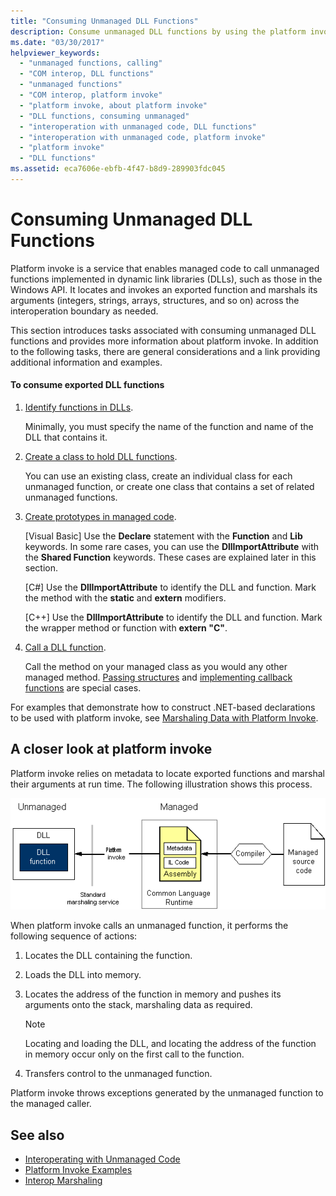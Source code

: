 ```yaml
---
title: "Consuming Unmanaged DLL Functions"
description: Consume unmanaged DLL functions by using the platform invoke service, which lets managed code call unmanaged functions implemented in DLL libraries.
ms.date: "03/30/2017"
helpviewer_keywords: 
  - "unmanaged functions, calling"
  - "COM interop, DLL functions"
  - "unmanaged functions"
  - "COM interop, platform invoke"
  - "platform invoke, about platform invoke"
  - "DLL functions, consuming unmanaged"
  - "interoperation with unmanaged code, DLL functions"
  - "interoperation with unmanaged code, platform invoke"
  - "platform invoke"
  - "DLL functions"
ms.assetid: eca7606e-ebfb-4f47-b8d9-289903fdc045
---
```

# Consuming Unmanaged DLL Functions
Platform invoke is a service that enables managed code to call unmanaged functions implemented in dynamic link libraries (DLLs), such as those in the Windows API. It locates and invokes an exported function and marshals its arguments (integers, strings, arrays, structures, and so on) across the interoperation boundary as needed.  
  
 This section introduces tasks associated with consuming unmanaged DLL functions and provides more information about platform invoke. In addition to the following tasks, there are general considerations and a link providing additional information and examples.  
  
#### To consume exported DLL functions  
  
1. [Identify functions in DLLs](identifying-functions-in-dlls.md).  
  
     Minimally, you must specify the name of the function and name of the DLL that contains it.  
  
2. [Create a class to hold DLL functions](creating-a-class-to-hold-dll-functions.md).  
  
     You can use an existing class, create an individual class for each unmanaged function, or create one class that contains a set of related unmanaged functions.  
  
3. [Create prototypes in managed code](creating-prototypes-in-managed-code.md).  
  
     [Visual Basic] Use the **Declare** statement with the **Function** and **Lib** keywords. In some rare cases, you can use the **DllImportAttribute** with the **Shared Function** keywords. These cases are explained later in this section.  
  
     [C#] Use the **DllImportAttribute** to identify the DLL and function. Mark the method with the **static** and **extern** modifiers.  
  
     [C++] Use the **DllImportAttribute** to identify the DLL and function. Mark the wrapper method or function with **extern "C"**.  
  
4. [Call a DLL function](calling-a-dll-function.md).  
  
     Call the method on your managed class as you would any other managed method. [Passing structures](passing-structures.md) and [implementing callback functions](callback-functions.md) are special cases.  
  
 For examples that demonstrate how to construct .NET-based declarations to be used with platform invoke, see [Marshaling Data with Platform Invoke](marshaling-data-with-platform-invoke.md).  
  
## A closer look at platform invoke  
 Platform invoke relies on metadata to locate exported functions and marshal their arguments at run time. The following illustration shows this process.  
  
 ![Diagram that shows a platform invoke call.](./media/consuming-unmanaged-dll-functions/platform-invoke-call.gif)  
  
 When platform invoke calls an unmanaged function, it performs the following sequence of actions:  
  
1. Locates the DLL containing the function.  
  
2. Loads the DLL into memory.  
  
3. Locates the address of the function in memory and pushes its arguments onto the stack, marshaling data as required.  
  
    > [!NOTE]
    > Locating and loading the DLL, and locating the address of the function in memory occur only on the first call to the function.  
  
4. Transfers control to the unmanaged function.  
  
 Platform invoke throws exceptions generated by the unmanaged function to the managed caller.

## See also

- [Interoperating with Unmanaged Code](index.md)
- [Platform Invoke Examples](platform-invoke-examples.md)
- [Interop Marshaling](interop-marshaling.md)
